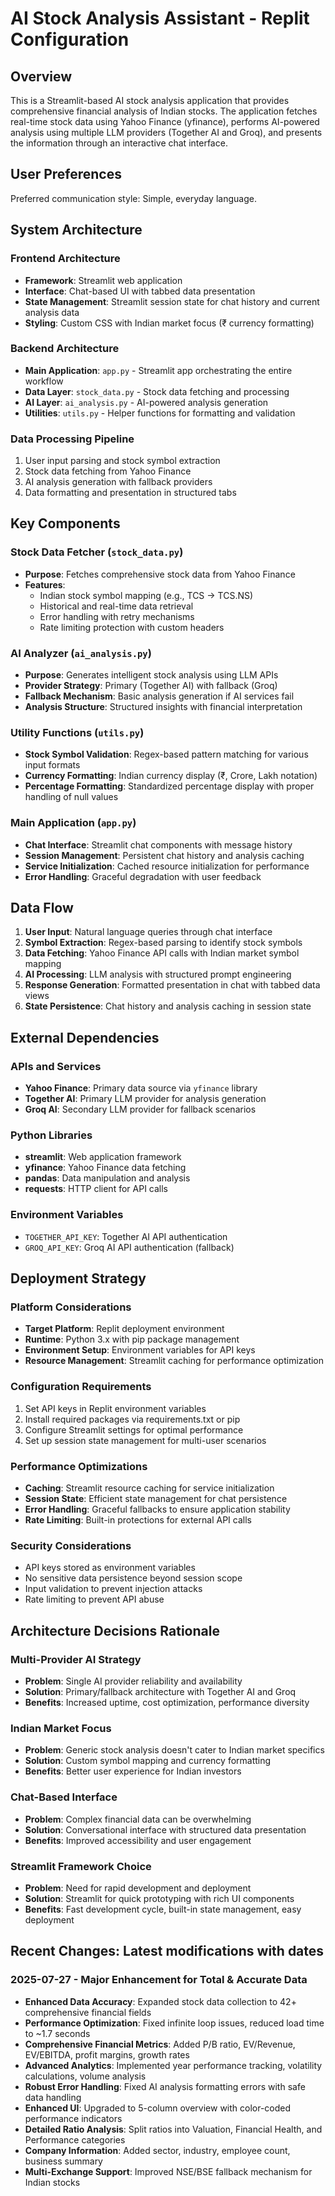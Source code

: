 # AI Stock Analysis Assistant - Replit Configuration

## Overview

This is a Streamlit-based AI stock analysis application that provides comprehensive financial analysis of Indian stocks. The application fetches real-time stock data using Yahoo Finance (yfinance), performs AI-powered analysis using multiple LLM providers (Together AI and Groq), and presents the information through an interactive chat interface.

## User Preferences

Preferred communication style: Simple, everyday language.

## System Architecture

### Frontend Architecture
- **Framework**: Streamlit web application
- **Interface**: Chat-based UI with tabbed data presentation
- **State Management**: Streamlit session state for chat history and current analysis data
- **Styling**: Custom CSS with Indian market focus (₹ currency formatting)

### Backend Architecture
- **Main Application**: `app.py` - Streamlit app orchestrating the entire workflow
- **Data Layer**: `stock_data.py` - Stock data fetching and processing
- **AI Layer**: `ai_analysis.py` - AI-powered analysis generation
- **Utilities**: `utils.py` - Helper functions for formatting and validation

### Data Processing Pipeline
1. User input parsing and stock symbol extraction
2. Stock data fetching from Yahoo Finance
3. AI analysis generation with fallback providers
4. Data formatting and presentation in structured tabs

## Key Components

### Stock Data Fetcher (`stock_data.py`)
- **Purpose**: Fetches comprehensive stock data from Yahoo Finance
- **Features**: 
  - Indian stock symbol mapping (e.g., TCS → TCS.NS)
  - Historical and real-time data retrieval
  - Error handling with retry mechanisms
  - Rate limiting protection with custom headers

### AI Analyzer (`ai_analysis.py`)
- **Purpose**: Generates intelligent stock analysis using LLM APIs
- **Provider Strategy**: Primary (Together AI) with fallback (Groq)
- **Fallback Mechanism**: Basic analysis generation if AI services fail
- **Analysis Structure**: Structured insights with financial interpretation

### Utility Functions (`utils.py`)
- **Stock Symbol Validation**: Regex-based pattern matching for various input formats
- **Currency Formatting**: Indian currency display (₹, Crore, Lakh notation)
- **Percentage Formatting**: Standardized percentage display with proper handling of null values

### Main Application (`app.py`)
- **Chat Interface**: Streamlit chat components with message history
- **Session Management**: Persistent chat history and analysis caching
- **Service Initialization**: Cached resource initialization for performance
- **Error Handling**: Graceful degradation with user feedback

## Data Flow

1. **User Input**: Natural language queries through chat interface
2. **Symbol Extraction**: Regex-based parsing to identify stock symbols
3. **Data Fetching**: Yahoo Finance API calls with Indian market symbol mapping
4. **AI Processing**: LLM analysis with structured prompt engineering
5. **Response Generation**: Formatted presentation in chat with tabbed data views
6. **State Persistence**: Chat history and analysis caching in session state

## External Dependencies

### APIs and Services
- **Yahoo Finance**: Primary data source via `yfinance` library
- **Together AI**: Primary LLM provider for analysis generation
- **Groq AI**: Secondary LLM provider for fallback scenarios

### Python Libraries
- **streamlit**: Web application framework
- **yfinance**: Yahoo Finance data fetching
- **pandas**: Data manipulation and analysis
- **requests**: HTTP client for API calls

### Environment Variables
- `TOGETHER_API_KEY`: Together AI API authentication
- `GROQ_API_KEY`: Groq AI API authentication (fallback)

## Deployment Strategy

### Platform Considerations
- **Target Platform**: Replit deployment environment
- **Runtime**: Python 3.x with pip package management
- **Environment Setup**: Environment variables for API keys
- **Resource Management**: Streamlit caching for performance optimization

### Configuration Requirements
1. Set API keys in Replit environment variables
2. Install required packages via requirements.txt or pip
3. Configure Streamlit settings for optimal performance
4. Set up session state management for multi-user scenarios

### Performance Optimizations
- **Caching**: Streamlit resource caching for service initialization
- **Session State**: Efficient state management for chat persistence
- **Error Handling**: Graceful fallbacks to ensure application stability
- **Rate Limiting**: Built-in protections for external API calls

### Security Considerations
- API keys stored as environment variables
- No sensitive data persistence beyond session scope
- Input validation to prevent injection attacks
- Rate limiting to prevent API abuse

## Architecture Decisions Rationale

### Multi-Provider AI Strategy
- **Problem**: Single AI provider reliability and availability
- **Solution**: Primary/fallback architecture with Together AI and Groq
- **Benefits**: Increased uptime, cost optimization, performance diversity

### Indian Market Focus
- **Problem**: Generic stock analysis doesn't cater to Indian market specifics
- **Solution**: Custom symbol mapping and currency formatting
- **Benefits**: Better user experience for Indian investors

### Chat-Based Interface
- **Problem**: Complex financial data can be overwhelming
- **Solution**: Conversational interface with structured data presentation
- **Benefits**: Improved accessibility and user engagement

### Streamlit Framework Choice
- **Problem**: Need for rapid development and deployment
- **Solution**: Streamlit for quick prototyping with rich UI components
- **Benefits**: Fast development cycle, built-in state management, easy deployment

## Recent Changes: Latest modifications with dates

### 2025-07-27 - Major Enhancement for Total & Accurate Data
- **Enhanced Data Accuracy**: Expanded stock data collection to 42+ comprehensive financial fields
- **Performance Optimization**: Fixed infinite loop issues, reduced load time to ~1.7 seconds  
- **Comprehensive Financial Metrics**: Added P/B ratio, EV/Revenue, EV/EBITDA, profit margins, growth rates
- **Advanced Analytics**: Implemented year performance tracking, volatility calculations, volume analysis
- **Robust Error Handling**: Fixed AI analysis formatting errors with safe data handling
- **Enhanced UI**: Upgraded to 5-column overview with color-coded performance indicators
- **Detailed Ratio Analysis**: Split ratios into Valuation, Financial Health, and Performance categories
- **Company Information**: Added sector, industry, employee count, business summary
- **Multi-Exchange Support**: Improved NSE/BSE fallback mechanism for Indian stocks